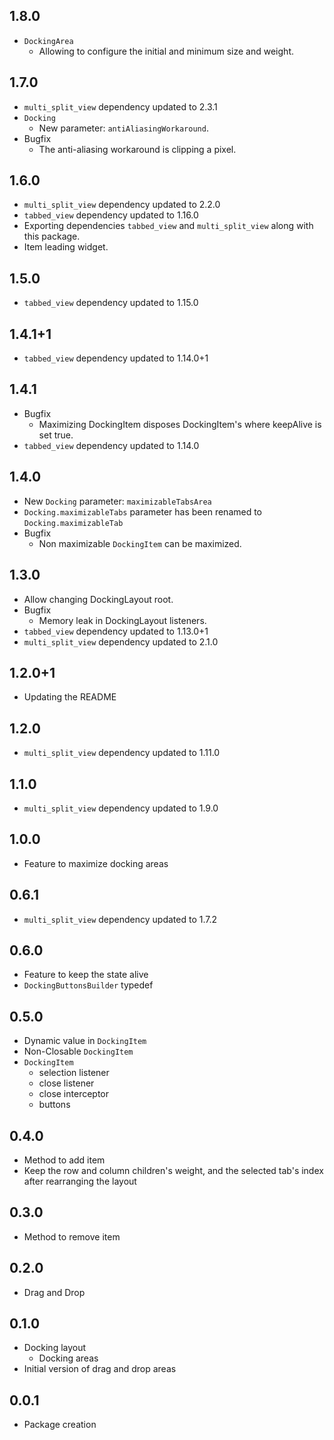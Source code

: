 ## 1.8.0

* `DockingArea`
  * Allowing to configure the initial and minimum size and weight.

## 1.7.0

* `multi_split_view` dependency updated to 2.3.1
* `Docking`
  * New parameter: `antiAliasingWorkaround`.
* Bugfix
  * The anti-aliasing workaround is clipping a pixel.

## 1.6.0

* `multi_split_view` dependency updated to 2.2.0
* `tabbed_view` dependency updated to 1.16.0
* Exporting dependencies `tabbed_view` and `multi_split_view` along with this package.
* Item leading widget.

## 1.5.0

* `tabbed_view` dependency updated to 1.15.0

## 1.4.1+1

* `tabbed_view` dependency updated to 1.14.0+1

## 1.4.1

* Bugfix
  * Maximizing DockingItem disposes DockingItem's where keepAlive is set true.
* `tabbed_view` dependency updated to 1.14.0

## 1.4.0

* New `Docking` parameter: `maximizableTabsArea`
* `Docking.maximizableTabs` parameter has been renamed to `Docking.maximizableTab` 
* Bugfix
  * Non maximizable `DockingItem` can be maximized.
  
## 1.3.0

* Allow changing DockingLayout root.
* Bugfix
  * Memory leak in DockingLayout listeners.    
* `tabbed_view` dependency updated to 1.13.0+1
* `multi_split_view` dependency updated to 2.1.0

## 1.2.0+1

* Updating the README

## 1.2.0

* `multi_split_view` dependency updated to 1.11.0

## 1.1.0

* `multi_split_view` dependency updated to 1.9.0

## 1.0.0

* Feature to maximize docking areas

## 0.6.1

* `multi_split_view` dependency updated to 1.7.2

## 0.6.0

* Feature to keep the state alive
* `DockingButtonsBuilder` typedef

## 0.5.0

* Dynamic value in `DockingItem`
* Non-Closable `DockingItem`
* `DockingItem`
  * selection listener
  * close listener
  * close interceptor
  * buttons

## 0.4.0

* Method to add item
* Keep the row and column children's weight, and the selected tab's index after rearranging the layout

## 0.3.0

* Method to remove item

## 0.2.0

* Drag and Drop

## 0.1.0

* Docking layout
  * Docking areas
* Initial version of drag and drop areas

## 0.0.1

* Package creation